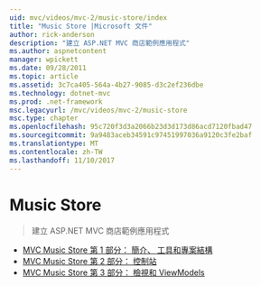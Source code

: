 ```yaml
---
uid: mvc/videos/mvc-2/music-store/index
title: "Music Store |Microsoft 文件"
author: rick-anderson
description: "建立 ASP.NET MVC 商店範例應用程式"
ms.author: aspnetcontent
manager: wpickett
ms.date: 09/28/2011
ms.topic: article
ms.assetid: 3c7ca405-564a-4b27-9085-d3c2ef236dbe
ms.technology: dotnet-mvc
ms.prod: .net-framework
msc.legacyurl: /mvc/videos/mvc-2/music-store
msc.type: chapter
ms.openlocfilehash: 95c720f3d3a2066b23d3d173d86acd7120fbad47
ms.sourcegitcommit: 9a9483aceb34591c97451997036a9120c3fe2baf
ms.translationtype: MT
ms.contentlocale: zh-TW
ms.lasthandoff: 11/10/2017
---
```

<a name="music-store"></a>Music Store
====================
> 建立 ASP.NET MVC 商店範例應用程式


- [MVC Music Store 第 1 部分： 簡介、 工具和專案結構](mvc-music-store-part-1-intro-tools-and-project-structure.md)
- [MVC Music Store 第 2 部分： 控制站](mvc-music-store-part-2-controllers.md)
- [MVC Music Store 第 3 部分： 檢視和 ViewModels](mvc-music-store-part-3-views-and-viewmodels.md)
